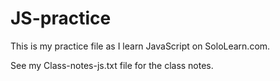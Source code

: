 # JS-practice
This is my practice file as I learn JavaScript on SoloLearn.com.  

See my Class-notes-js.txt file for the class notes.  




